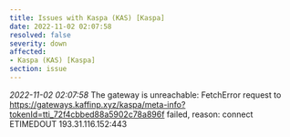 ```yaml
---
title: Issues with Kaspa (KAS) [Kaspa]
date: 2022-11-02 02:07:58
resolved: false
severity: down
affected:
- Kaspa (KAS) [Kaspa]
section: issue
---
```


*2022-11-02 02:07:58* The gateway is unreachable: FetchError request to https://gateways.kaffinp.xyz/kaspa/meta-info?tokenId=tti_72f4cbbed88a5902c78a896f failed, reason: connect ETIMEDOUT 193.31.116.152:443